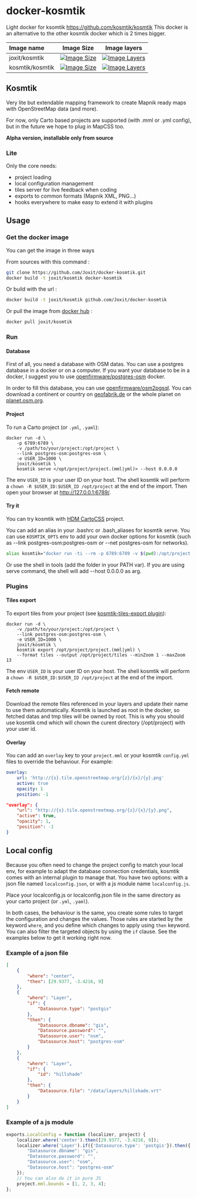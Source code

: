 # docker-kosmtik
Light docker for ksomtik https://github.com/kosmtik/kosmtik
This docker is an alternative to the other kosmtik docker which is 2 times bigger.

| Image name | Image Size | Image layers |
| :---- | ---- | ---- |
| joxit/kosmtik | [![Image Size](https://img.shields.io/imagelayers/image-size/joxit/kosmtik/latest.svg)](https://imagelayers.io/?images=joxit/kosmtik:latest) | [![Image Layers](https://img.shields.io/imagelayers/layers/joxit/kosmtik/latest.svg)](https://imagelayers.io/?images=joxit/kosmtik:latest)
| kosmtik/kosmtik | [![Image Size](https://img.shields.io/imagelayers/image-size/kosmtik/kosmtik/latest.svg)](https://imagelayers.io/?images=kosmtik/kosmtik:latest) | [![Image Layers](https://img.shields.io/imagelayers/layers/kosmtik/kosmtik/latest.svg)](https://imagelayers.io/?images=kosmtik/kosmtik:latest)

## Kosmtik

Very lite but extendable mapping framework to create Mapnik ready maps with
OpenStreetMap data (and more).

For now, only Carto based projects are supported (with .mml or .yml config),
but in the future we hope to plug in MapCSS too.

**Alpha version, installable only from source**

### Lite

Only the core needs:

- project loading
- local configuration management
- tiles server for live feedback when coding
- exports to common formats (Mapnik XML, PNG…)
- hooks everywhere to make easy to extend it with plugins

## Usage
### Get the docker image
You can get the image in three ways

From sources with this command : 
```sh
git clone https://github.com/Joxit/docker-kosmtik.git
docker build -t joxit/kosmtik docker-kosmtik
```

Or build with the url : 
 ```sh
docker build -t joxit/kosmtik github.com/Joxit/docker-kosmtik
```

Or pull the image from [docker hub](https://hub.docker.com/r/joxit/kosmtik/) : 
```sh
docker pull joxit/kosmtik
```

### Run

#### Database

First of all, you need a database with OSM datas. You can use a postgres database in a docker or on a computer.
If you want your database to be in a docker, I suggest you to use [openfirmware/postgres-osm](https://hub.docker.com/r/openfirmware/postgres-osm/) docker.

In order to fill this database, you can use [openfirmware/osm2pgsql](https://hub.docker.com/r/openfirmware/osm2pgsql/). You can download a continent or country on [geofabrik.de](http://download.geofabrik.de/) or the whole planet on [planet.osm.org](http://planet.osm.org/).

#### Project

To run a Carto project (or `.yml`, `.yaml`):

```
docker run -d \
    -p 6789:6789 \
    -v /path/to/your/project:/opt/project \
    --link postgres-osm:postgres-osm \
    -e USER_ID=1000 \
    joxit/kosmtik \
    kosmtik serve </opt/project/project.(mml|yml)> --host 0.0.0.0
```

The env `USER_ID` is your user ID on your host. The shell kosmtik will perform a `chown -R $USER_ID:$USER_ID /opt/project` at the end of the import.
Then open your browser at http://127.0.0.1:6789/.

#### Try it

You can try kosmtik with [HDM CartoCSS](https://github.com/hotosm/HDM-CartoCSS) project.

You can add an alias in your .bashrc or .bash_aliases for kosmtik serve. You can use `KOSMTIK_OPTS` env to add your own docker options for kosmtik (such as --link postgres-osm:postgres-osm or --net postgres-osm for networks).

```sh
alias kosmtik="docker run -ti --rm -p 6789:6789 -v $(pwd):/opt/project -e USER_ID=1000 $KOSMTIK_OPTS joxit/kosmtik kosmtik serve --host 0.0.0.0"
```

Or use the shell in tools (add the folder in your PATH var). If you are using serve command, the shell will add --host 0.0.0.0 as arg.

### Plugins

#### Tiles export
To export tiles from your project (see [kosmtik-tiles-export plugin](https://github.com/kosmtik/kosmtik-tiles-export)):

```
docker run -d \
    -v /path/to/your/project:/opt/project \
    --link postgres-osm:postgres-osm \
    -e USER_ID=1000 \
    joxit/kosmtik \
    kosmtik export /opt/project/project.(mml|yml) \
    --format tiles --output /opt/project/tiles --minZoom 1 --maxZoom 13
```
The env `USER_ID` is your user ID on your host. The shell kosmtik will perform a `chown -R $USER_ID:$USER_ID /opt/project` at the end of the import.

#### Fetch remote

Download the remote files referenced in your layers and update their name to use them automatically.
Kosmtik is launched as root in the docker, so fetched datas and tmp tiles will be owned by root.
This is why you should use kosmtik cmd which will chown the curent directory (/opt/project) with your user id.

#### Overlay

You can add an `overlay` key to your `project.mml` or your kosmtik `config.yml`
files to override the behaviour. For example:

```yml
overlay:
    url: 'http://{s}.tile.openstreetmap.org/{z}/{x}/{y}.png'
    active: true
    opacity: 1
    position: -1
```

```json
"overlay": {
    "url": "http://{s}.tile.openstreetmap.org/{z}/{x}/{y}.png",
    "active": true,
    "opacity": 1,
    "position": -1
}
```
## Local config

Because you often need to change the project config to match your
local env, for example to adapt the database connection credentials,
kosmtik comes with an internal plugin to manage that. You have two
options: with a json file named `localconfig.json`, or with a js module
name `localconfig.js`.

Place your localconfig.js or localconfig.json file in the same directory as your 
carto project (or `.yml`, `.yaml`).

In both cases, the behaviour is the same, you create some rules to target
the configuration and changes the values. Those rules are started by the
keyword `where`, and you define which changes to apply using `then`
keyword. You can also filter the targeted objects by using the `if` clause.
See the examples below to get it working right now.

### Example of a json file
```json
[
    {
        "where": "center",
        "then": [29.9377, -3.4216, 9]
    },
    {
        "where": "Layer",
        "if": {
            "Datasource.type": "postgis"
        },
        "then": {
            "Datasource.dbname": "gis",
            "Datasource.password": "",
            "Datasource.user": "osm",
            "Datasource.host": "postgres-osm"
        }
    },
    {
        "where": "Layer",
        "if": {
            "id": "hillshade"
        },
        "then": {
            "Datasource.file": "/data/layers/hillshade.vrt"
        }
    }
]
```

### Example of a js module
```javascript
exports.LocalConfig = function (localizer, project) {
    localizer.where('center').then([29.9377, -3.4216, 9]);
    localizer.where('Layer').if({'Datasource.type': 'postgis'}).then({
        "Datasource.dbname": "gis",
        "Datasource.password": "",
        "Datasource.user": "osm",
        "Datasource.host": "postgres-osm"
    });
    // You can also do it in pure JS
    project.mml.bounds = [1, 2, 3, 4];
};

```
